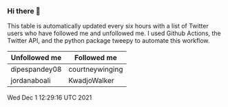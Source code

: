 ### Hi there 👋

This table is automatically updated every six hours with a list of Twitter users who have followed me and unfollowed me. I used Github Actions, the Twitter API, and the python package tweepy to automate this workflow.

| Unfollowed me |  Followed me |
| --- | --- |
|dipespandey08|courtneywinging|
|jordanaboali|KwadjoWalker|
Wed Dec  1 12:29:16 UTC 2021
